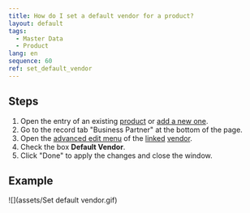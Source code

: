 ```yaml
---
title: How do I set a default vendor for a product?
layout: default
tags:
  - Master Data
  - Product
lang: en
sequence: 60
ref: set_default_vendor
---
```


## Steps
1. Open the entry of an existing [product](Menu) or [add a new one](NewProduct).
1. Go to the record tab "Business Partner" at the bottom of the page.
1. Open the [advanced edit menu](Open_AdvancedEditTab) of the [linked](Link_product_to_business_partner) [vendor](New_business_partner_vendor).
1. Check the box **Default Vendor**.
1. Click "Done" to apply the changes and close the window.

## Example
![](assets/Set default vendor.gif)
